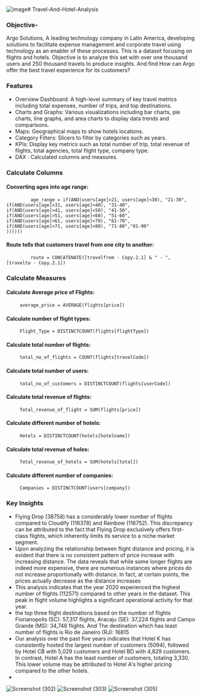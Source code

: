 ![image](https://github.com/user-attachments/assets/8d336d0c-a176-4f51-b951-039e08c7c791)# Travel-And-Hotel-Analysis

### Objective-
Argo Solutions, A leading technology company in Latin America, developing solutions to facilitate expense management and corporate travel using technology as an enabler of these processes. ​This is a dataset focusing on flights and hotels.
Objective is to analyze this set with over one thousand users and 250 thousand travels to produce insights. And find How can Argo offer the best travel experience for its customers?

### Features
- Overview Dashboard: A high-level summary of key travel metrics including total expenses, number of trips, and top destinations.
- Charts and Graphs: Various visualizations including bar charts, pie charts, line graphs, and area charts to display data trends and comparisons.
- Maps: Geographical maps to show hotels locations.
- Category Filters: Slicers to filter by categories such as years.
- KPIs: Display key metrics such as total number of trip, total revenue of flights, total agencies, total flight type, company type.
- DAX : Calculated columns and measures.

### Calculate Columns

#### Converting ages into age range: 

             age_range = if(AND(users[age]>21, users[age]<30), "21-30", 
    if(AND(users[age]>31, users[age]<40), "31-40",
    if(AND(users[age]>41, users[age]<50), "41-50",
    if(AND(users[age]>51, users[age]<60), "51-60",
    if(AND(users[age]>61, users[age]<70), "61-70",
    if(AND(users[age]>71, users[age]<80), "71-80","81-90"
    ))))))

#### Route tells that customers travel from one city to another: 

             route = CONCATENATE([travelfrom - Copy.2.1] & " - ",  [travelto - Copy.2.1])

### Calculate Measures

#### Calculate Average price of Flights: 
         average_price = AVERAGE(flights[price])

#### Calculate number of flight types:          
         Flight_Type = DISTINCTCOUNT(flights[flightType])

#### Calculate total number of flights:          
         total_no_of_flights = COUNT(flights[travelCode])

#### Calculate total number of users: 
         total_no_of_customers = DISTINCTCOUNT(flights[userCode])

#### Calculate total revenue of flights:          
         Total_revenue_of_flight = SUM(flights[price])

#### Calculate different number of hotels: 
         Hotels = DISTINCTCOUNT(hotels[hotelname])

#### Calculate total revenue of holes: 
         Total_revenue_of_hotels = SUM(hotels[total])

#### Calculate different number of companies: 
         Companies = DISTINCTCOUNT(users[company])

### Key Insights

- Flying Drop (38758) has a considerably lower number of flights compared to Cloudify (116378) and Rainbow (116752). This discrepancy can be attributed to the fact that Flying Drop exclusively offers first-class flights, which inherently limits its service to a niche market segment.
- Upon analyzing the relationship between flight distance and pricing, it is evident that there is no consistent pattern of price increase with increasing distance. The data reveals that while some longer flights are indeed more expensive, there are numerous instances where prices do not increase proportionally with distance. In fact, at certain points, the prices actually decrease as the distance increases
- This analysis indicates that the year 2020 experienced the highest number of flights (112571) compared to other years in the dataset. This peak in flight volume highlights a significant operational activity for that year.
- the top three flight destinations based on the number of flights Florianopolis (SC): 57,317 flights, Aracaju (SE): 37,224 flights and Campo Grande (MS): 34,748 flights. And The destination which has least number of flights is Rio de Janeiro (RJ): 16815
- Our analysis over the past five years indicates that Hotel K has consistently hosted the largest number of customers (5094), followed by Hotel CB with 5,029 customers and Hotel BD with 4,829 customers. In contrast, Hotel A has the least number of customers, totaling 3,330. This lower volume may be attributed to Hotel A's higher pricing compared to the other hotels.
- 


![Screenshot (302)](https://github.com/user-attachments/assets/8671b9d5-4779-41e1-a622-e52135d12ec6)
![Screenshot (303)](https://github.com/user-attachments/assets/1deaad4d-de6e-490f-bef2-ba4ec3ee1900)
![Screenshot (305)](https://github.com/user-attachments/assets/c7fc3144-da77-4e2c-abc8-b03bffd5c6f7)

